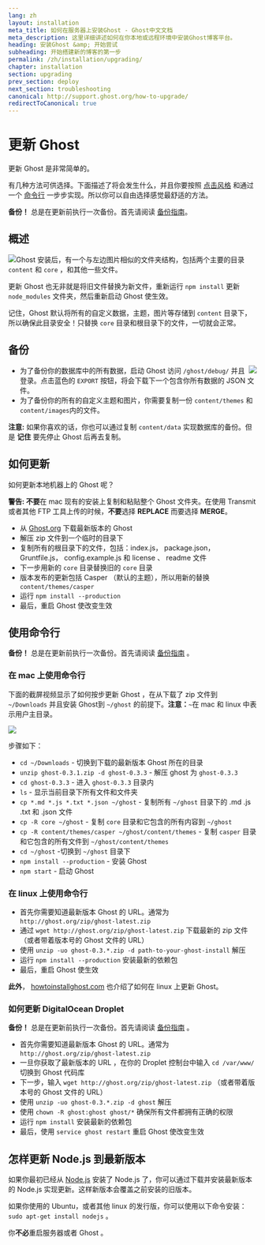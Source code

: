 ```yaml
---
lang: zh
layout: installation
meta_title: 如何在服务器上安装Ghost - Ghost中文文档
meta_description: 这里详细讲述如何在你本地或远程环境中安装Ghost博客平台。
heading: 安装Ghost &amp; 开始尝试
subheading: 开始搭建新的博客的第一步
permalink: /zh/installation/upgrading/
chapter: installation
section: upgrading
prev_section: deploy
next_section: troubleshooting
canonical: http://support.ghost.org/how-to-upgrade/
redirectToCanonical: true
---
```


# 更新 Ghost <a id="upgrade"></a>

更新 Ghost 是非常简单的。

有几种方法可供选择。下面描述了将会发生什么，并且你要按照 [点击风格](#how-to) 和通过一个 [命令行](#cli) 一步步实现。所以你可以自由选择感觉最舒适的方法。

<p class="note"><strong>备份！</strong> 总是在更新前执行一次备份。首先请阅读 <a href="#backing-up">备份指南</a>。</p>

## 概述

<img src="https://s3-eu-west-1.amazonaws.com/ghost-website-cdn/folder-structure.png" style="float:left" />

Ghost 安装后，有一个与左边图片相似的文件夹结构，包括两个主要的目录 <code class="path">content</code> 和 <code class="path">core</code> ，和其他一些文件。

更新 Ghost 也无非就是将旧文件替换为新文件，重新运行 `npm install` 更新 <code class="path">node_modules</code> 文件夹，然后重新启动 Ghost 使生效。

记住，Ghost 默认将所有的自定义数据，主题，图片等存储到 <code class="path">content</code> 目录下，所以确保此目录安全！只替换 <code class="path">core</code> 目录和根目录下的文件，一切就会正常。

## 备份 <a id="backing-up"></a>

<img src="https://s3-eu-west-1.amazonaws.com/ghost-website-cdn/export.png" style="float:right" />

*   为了备份你的数据库中的所有数据，启动 Ghost 访问 `/ghost/debug/` 并且登录。点击蓝色的 `EXPORT` 按钮，将会下载下一个包含你所有数据的 JSON 文件。
*   为了备份你的所有的自定义主题和图片，你需要复制一份 <code class="path">content/themes</code> 和 <code class="path">content/images</code>内的文件。

<p class="note"><strong>注意:</strong> 如果你喜欢的话，你也可以通过复制 <code class="path">content/data</code> 实现数据库的备份。但是 <strong>记住</strong> 要先停止 Ghost 后再去复制。</p>

## 如何更新 <a id="how-to"></a>

如何更新本地机器上的 Ghost 呢？

<p class="warn"><strong>警告: </strong><strong>不要</strong>在 mac 现有的安装上复制和粘贴整个 Ghost 文件夹。在使用 Transmit 或者其他 FTP 工具上传的时候，<strong>不要</strong>选择 <strong>REPLACE</strong> 而要选择 <strong>MERGE</strong>。</p>

*   从 [Ghost.org](http://ghost.org/download/) 下载最新版本的 Ghost 
*   解压 zip 文件到一个临时的目录下
*   复制所有的根目录下的文件，包括：index.js， package.json， Gruntfile.js， config.example.js 和 license 、 readme 文件
*   下一步用新的 `core` 目录替换旧的 `core` 目录
*   版本发布的更新包括 Casper （默认的主题），所以用新的替换 `content/themes/casper` 
*   运行 `npm install --production` 
*   最后，重启 Ghost 使改变生效

## 使用命令行 <a id="cli"></a>

<p class="note"><strong>备份！</strong> 总是在更新前执行一次备份。首先请阅读 <a href="#backing-up">备份指南</a> 。</p>

### 在 mac 上使用命令行 <a id="cli-mac"></a>

下面的截屏视频显示了如何按步更新 Ghost ，在从下载了 zip 文件到 <code class="path">~/Downloads</code> 并且安装 Ghost到 <code class="path">~/ghost</code> 的前提下。<span class="note">**注意：**`~`在 mac 和 linux 中表示用户主目录。</span>

![](https://s3-eu-west-1.amazonaws.com/ghost-website-cdn/upgrade-ghost.gif)

步骤如下：

*   <code class="path">cd ~/Downloads</code> - 切换到下载的最新版本 Ghost 所在的目录
*   `unzip ghost-0.3.1.zip -d ghost-0.3.3` - 解压 ghost 为 <code class="path">ghost-0.3.3</code> 
*   <code class="path">cd ghost-0.3.3</code> - 进入 <code class="path">ghost-0.3.3</code> 目录内
*   `ls` - 显示当前目录下所有文件和文件夹
*   `cp *.md *.js *.txt *.json ~/ghost` - 复制所有 <code class="path">~/ghost</code> 目录下的 .md .js .txt 和 .json 文件
*   `cp -R core ~/ghost` - 复制 <code class="path">core</code> 目录和它包含的所有内容到 <code class="path">~/ghost</code>
*   `cp -R content/themes/casper ~/ghost/content/themes` - 复制 <code class="path">casper</code> 目录和它包含的所有文件到 <code class="path">~/ghost/content/themes</code> 
*   `cd ~/ghost` -切换到 <code class="path">~/ghost</code> 目录下
*   `npm install --production` - 安装 Ghost
*   `npm start` - 启动 Ghost

### 在 linux 上使用命令行 <a id="cli-server"></a>

*   首先你需要知道最新版本 Ghost 的 URL。通常为 `http://ghost.org/zip/ghost-latest.zip` 
*   通过 `wget http://ghost.org/zip/ghost-latest.zip` 下载最新的 zip 文件（或者带着版本号的 Ghost 文件的 URL）
*   使用 `unzip -uo ghost-0.3.*.zip -d path-to-your-ghost-install` 解压
*   运行 `npm install --production` 安装最新的依赖包
*   最后，重启 Ghost 使生效

**此外**， [howtoinstallghost.com](http://www.howtoinstallghost.com/how-to-update-ghost/) 也介绍了如何在 linux 上更新 Ghost。

### 如何更新 DigitalOcean Droplet <a id="digitalocean"></a>

<p class="note"><strong>备份！</strong> 总是在更新前执行一次备份。首先请阅读 <a href="#backing-up">备份指南</a> 。</p>

*   首先你需要知道最新版本 Ghost 的 URL。通常为 `http://ghost.org/zip/ghost-latest.zip` 
*   一旦你获取了最新版本的 URL ，在你的 Droplet 控制台中输入 `cd /var/www/` 切换到 Ghost 代码库
*   下一步，输入 `wget http://ghost.org/zip/ghost-latest.zip` （或者带着版本号的 Ghost 文件的 URL）
*   使用 `unzip -uo ghost-0.3.*.zip -d ghost` 解压
*   使用 `chown -R ghost:ghost ghost/*` 确保所有文件都拥有正确的权限
*   运行 `npm install` 安装最新的依赖包
*   最后，使用 `service ghost restart` 重启 Ghost 使改变生效

## 怎样更新 Node.js 到最新版本 <a id="upgrading-node"></a>

如果你最初已经从 [Node.js](nodejs.org) 安装了 Node.js 了，你可以通过下载并安装最新版本的 Node.js 实现更新。这样新版本会覆盖之前安装的旧版本。

如果你使用的 Ubuntu，或者其他 linux 的发行版，你可以使用以下命令安装： `sudo apt-get install nodejs` 。

你**不必**重启服务器或者 Ghost 。
